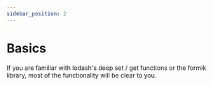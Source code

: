 ```yaml
---
sidebar_position: 2
---
```


# Basics

If you are familiar with lodash's deep set / get functions or the formik library, most of the functionality will be clear to you.
